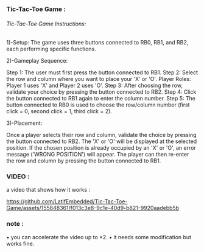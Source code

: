 ### Tic-Tac-Toe Game :

###### Tic-Tac-Toe Game Instructions:

1)-Setup: The game uses three buttons connected to RB0, RB1, and RB2, each performing specific functions.

2)-Gameplay Sequence:

Step 1: The user must first press the button connected to RB1.
Step 2: Select the row and column where you want to place your 'X' or 'O'.
Player Roles: Player 1 uses 'X' and Player 2 uses 'O'.
Step 3: After choosing the row, validate your choice by pressing the button connected to RB2.
Step 4: Click the button connected to RB1 again to enter the column number.
Step 5: The button connected to RB0 is used to choose the row/column number (first click = 0, second click = 1, third click = 2).

3)-Placement:

Once a player selects their row and column, validate the choice by pressing the button connected to RB2. The 'X' or 'O' will be displayed at the selected position.
If the chosen position is already occupied by an 'X' or 'O', an error message ('WRONG POSITION') will appear. The player can then re-enter the row and column by pressing the button connected to RB1.

### VIDEO : 
a video that shows how it works : 

https://github.com/LatifEmbedded/Tic-Tac-Toe-Game/assets/155848361/f013c3e8-9c1e-40d9-b821-9920aadebb5b

### note : 
• you can accelerate the video up to *2.
• it needs some modification but works fine.


